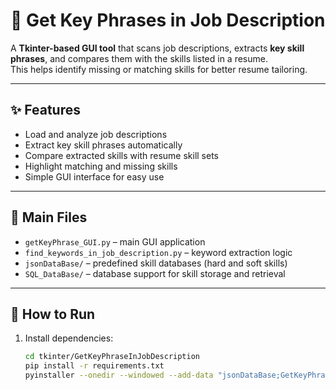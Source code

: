 # 📝 Get Key Phrases in Job Description

A **Tkinter-based GUI tool** that scans job descriptions, extracts **key skill phrases**, and compares them with the skills listed in a resume.  
This helps identify missing or matching skills for better resume tailoring.

---

## ✨ Features
- Load and analyze job descriptions  
- Extract key skill phrases automatically  
- Compare extracted skills with resume skill sets  
- Highlight matching and missing skills  
- Simple GUI interface for easy use  

---

## 📂 Main Files
- `getKeyPhrase_GUI.py` – main GUI application  
- `find_keywords_in_job_description.py` – keyword extraction logic  
- `jsonDataBase/` – predefined skill databases (hard and soft skills)  
- `SQL_DataBase/` – database support for skill storage and retrieval  

---

## 🚀 How to Run
1. Install dependencies:
   ```bash
   cd tkinter/GetKeyPhraseInJobDescription
   pip install -r requirements.txt
   pyinstaller --onedir --windowed --add-data "jsonDataBase;GetKeyPhraseInJobDescription/jsonDataBase" getKeyPhrase_GUI.py

